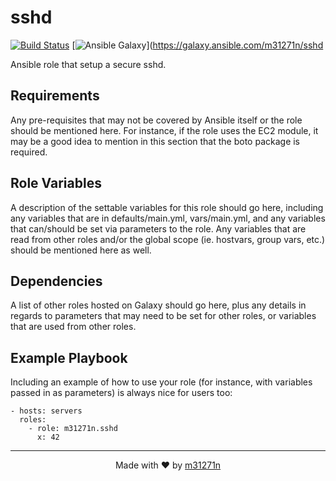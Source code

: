 # sshd

[![Build Status](https://travis-ci.org/m31271n/ansible-role-sshd.svg?branch=master)](https://travis-ci.org/m31271n/ansible-role-sshd)
[![Ansible Galaxy](https://img.shields.io/badge/galaxy-m31271n.sshd-blue.svg)](https://galaxy.ansible.com/m31271n/sshd

Ansible role that setup a secure sshd.

## Requirements

Any pre-requisites that may not be covered by Ansible itself or the role should be mentioned here. For instance, if the role uses the EC2 module, it may be a good idea to mention in this section that the boto package is required.

## Role Variables

A description of the settable variables for this role should go here, including any variables that are in defaults/main.yml, vars/main.yml, and any variables that can/should be set via parameters to the role. Any variables that are read from other roles and/or the global scope (ie. hostvars, group vars, etc.) should be mentioned here as well.

## Dependencies

A list of other roles hosted on Galaxy should go here, plus any details in regards to parameters that may need to be set for other roles, or variables that are used from other roles.

## Example Playbook

Including an example of how to use your role (for instance, with variables passed in as parameters) is always nice for users too:

```
- hosts: servers
  roles:
    - role: m31271n.sshd
      x: 42
```

* * *

<p align="center">Made with ❤ by <a href="http://index.m31271n.com">m31271n</a></p>

